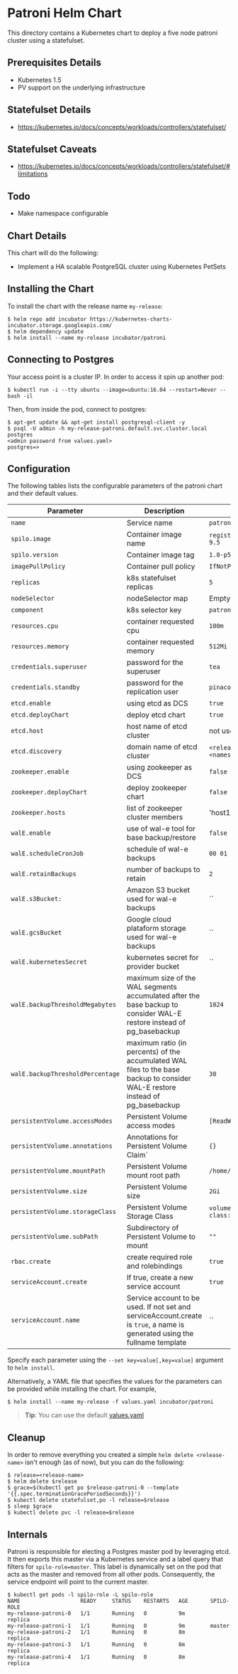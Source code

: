 # Patroni Helm Chart

This directory contains a Kubernetes chart to deploy a five node patroni cluster using a statefulset.

## Prerequisites Details
* Kubernetes 1.5
* PV support on the underlying infrastructure

## Statefulset Details
* https://kubernetes.io/docs/concepts/workloads/controllers/statefulset/

## Statefulset Caveats
* https://kubernetes.io/docs/concepts/workloads/controllers/statefulset/#limitations

## Todo
* Make namespace configurable

## Chart Details
This chart will do the following:

* Implement a HA scalable PostgreSQL cluster using Kubernetes PetSets

## Installing the Chart

To install the chart with the release name `my-release`:

```console
$ helm repo add incubator https://kubernetes-charts-incubator.storage.googleapis.com/
$ helm dependency update
$ helm install --name my-release incubator/patroni
```

## Connecting to Postgres

Your access point is a cluster IP. In order to access it spin up another pod:

```console
$ kubectl run -i --tty ubuntu --image=ubuntu:16.04 --restart=Never -- bash -il
```

Then, from inside the pod, connect to postgres:

```console
$ apt-get update && apt-get install postgresql-client -y
$ psql -U admin -h my-release-patroni.default.svc.cluster.local postgres
<admin password from values.yaml>
postgres=>
```

## Configuration

The following tables lists the configurable parameters of the patroni chart and their default values.

|       Parameter         |           Description               |                         Default                     |
|-------------------------|-------------------------------------|-----------------------------------------------------|
| `name`                  | Service name                        | `patroni`                                           |
| `spilo.image`           | Container image name                | `registry.opensource.zalan.do/acid/spilo-9.5`       |
| `spilo.version`         | Container image tag                 | `1.0-p5`                                            |
| `imagePullPolicy`       | Container pull policy               | `IfNotPresent`                                      |
| `replicas`              | k8s statefulset replicas            | `5`                                                 |
| `nodeSelector`          | nodeSelector map                    | Empty                                               |
| `component`             | k8s selector key                    | `patroni`                                           |
| `resources.cpu`         | container requested cpu             | `100m`                                              |
| `resources.memory`      | container requested memory          | `512Mi`                                             |
| `credentials.superuser` | password for the superuser          | `tea`                                               |
| `credentials.standby`   | password for the replication user   | `pinacolada`                                        |
| `etcd.enable`           | using etcd as DCS                   | `true`                                              |
| `etcd.deployChart`      | deploy etcd chart                   | `true`                                              |
| `etcd.host`             | host name of etcd cluster           | not used (Etcd.Discovery is used instead)           |
| `etcd.discovery`        | domain name of etcd cluster         | `<release-name>-etcd.<namespace>.svc.cluster.local` |
| `zookeeper.enable`      | using zookeeper as DCS              | `false`                                             |
| `zookeeper.deployChart` | deploy zookeeper chart              | `false`                                             |
| `zookeeper.hosts`       | list of zookeeper cluster members   | 'host1:port1','host2:port2','etc...'                |
| `walE.enable`           | use of wal-e tool for base backup/restore | `false` |
| `walE.scheduleCronJob`  | schedule of wal-e backups          | `00 01 * * *` |
| `walE.retainBackups`   | number of backups to retain         | `2` |
| `walE.s3Bucket:`       | Amazon S3 bucket used for wal-e backups | `` |
| `walE.gcsBucket`       | Google cloud plataform storage used for wal-e backups | `` |
| `walE.kubernetesSecret` | kubernetes secret for provider bucket | `` |
| `walE.backupThresholdMegabytes` | maximum size of the WAL segments accumulated after the base backup to consider WAL-E restore instead of pg_basebackup | `1024` |
| `walE.backupThresholdPercentage` | maximum ratio (in percents) of the accumulated WAL files to the base backup to consider WAL-E restore instead of pg_basebackup | `30` |
| `persistentVolume.accessModes` | Persistent Volume access modes | `[ReadWriteOnce]` |
| `persistentVolume.annotations` | Annotations for Persistent Volume Claim` | `{}` |
| `persistentVolume.mountPath` | Persistent Volume mount root path | `/home/postgres/pgdata` |
| `persistentVolume.size` | Persistent Volume size | `2Gi` |
| `persistentVolume.storageClass` | Persistent Volume Storage Class | `volume.alpha.kubernetes.io/storage-class: default` |
| `persistentVolume.subPath` | Subdirectory of Persistent Volume to mount | `""` |
| `rbac.create` | create required role and rolebindings | `true` |
| `serviceAccount.create` | If true, create a new service account	| `true`
| `serviceAccount.name` | Service account to be used. If not set and serviceAccount.create is `true`, a name is generated using the fullname template | ``  

Specify each parameter using the `--set key=value[,key=value]` argument to `helm install`.

Alternatively, a YAML file that specifies the values for the parameters can be provided while installing the chart. For example,

```console
$ helm install --name my-release -f values.yaml incubator/patroni
```

> **Tip**: You can use the default [values.yaml](values.yaml)

## Cleanup

In order to remove everything you created a simple `helm delete <release-name>` isn't enough (as of now), but you can do the following:

```console
$ release=<release-name>
$ helm delete $release
$ grace=$(kubectl get po $release-patroni-0 --template '{{.spec.terminationGracePeriodSeconds}}')
$ kubectl delete statefulset,po -l release=$release
$ sleep $grace
$ kubectl delete pvc -l release=$release
```

## Internals

Patroni is responsible for electing a Postgres master pod by leveraging etcd.
It then exports this master via a Kubernetes service and a label query that filters for `spilo-role=master`.
This label is dynamically set on the pod that acts as the master and removed from all other pods.
Consequently, the service endpoint will point to the current master.

```console
$ kubectl get pods -l spilo-role -L spilo-role
NAME                   READY     STATUS    RESTARTS   AGE       SPILO-ROLE
my-release-patroni-0   1/1       Running   0          9m        replica
my-release-patroni-1   1/1       Running   0          9m        master
my-release-patroni-2   1/1       Running   0          8m        replica
my-release-patroni-3   1/1       Running   0          8m        replica
my-release-patroni-4   1/1       Running   0          8m        replica
```
